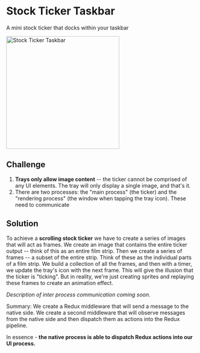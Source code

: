 # Stock Ticker Taskbar

A mini stock ticker that docks within your taskbar

<img width="300" alt="Stock Ticker Taskbar"
src="https://cloud.githubusercontent.com/assets/656630/21601000/823339aa-d152-11e6-9e24-7bb5557183f3.gif" />

## Challenge

1. **Trays only allow image content** -- the ticker cannot be comprised of any UI elements. The tray will only display a single image, and that's it.
2. There are two processes: the "main process" (the ticker) and the "rendering process" (the window when tapping the tray icon). These need to communicate

## Solution

To achieve a **scrolling stock ticker** we have to create a series of images that will act as frames. We create an image that contains the entire ticker output -- think of this as an entire film strip. Then we create a series of frames -- a subset of the entire strip. Think of these as the individual parts of a film strip. We build a collection of all the frames, and then with a timer, we update the tray's icon with the next frame. This will give the illusion that the ticker is "ticking". But in reality, we're just creating sprites and replaying these frames to create an animation effect.


_Description of inter process communication coming soon_.

Summary: We create a Redux middleware that will send a message to the native side. We create a second middleware that will observe messages from the native side and then dispatch them as actions into the Redux pipeline.

In essence - **the native process is able to dispatch Redux actions into our UI process.**
